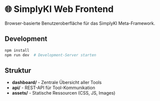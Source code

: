 # 🌐 SimplyKI Web Frontend

Browser-basierte Benutzeroberfläche für das SimplyKI Meta-Framework.

## Development

```bash
npm install
npm run dev  # Development-Server starten
```

## Struktur

- **dashboard/** - Zentrale Übersicht aller Tools
- **api/** - REST-API für Tool-Kommunikation
- **assets/** - Statische Ressourcen (CSS, JS, Images)
